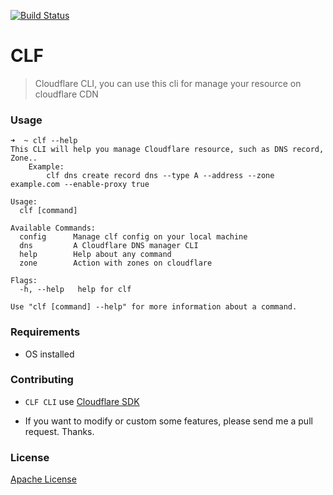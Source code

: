 [![Build Status](https://travis-ci.org/wayarmy/clf.svg?branch=master)](https://travis-ci.org/wayarmy/clf)
# CLF

> Cloudflare CLI, you can use this cli for manage your resource on cloudflare CDN

### Usage

```
➜  ~ clf --help
This CLI will help you manage Cloudflare resource, such as DNS record, Zone..
	Example:
		clf dns create record dns --type A --address --zone example.com --enable-proxy true

Usage:
  clf [command]

Available Commands:
  config      Manage clf config on your local machine
  dns         A Cloudflare DNS manager CLI
  help        Help about any command
  zone        Action with zones on cloudflare

Flags:
  -h, --help   help for clf

Use "clf [command] --help" for more information about a command.
```
### Requirements

- OS installed

### Contributing

- `CLF CLI` use [Cloudflare SDK](https://github.com/cloudflare/cloudflare-go)

- If you want to modify or custom some features, please send me a pull request. Thanks.

### License
[Apache License](LICENSE)
